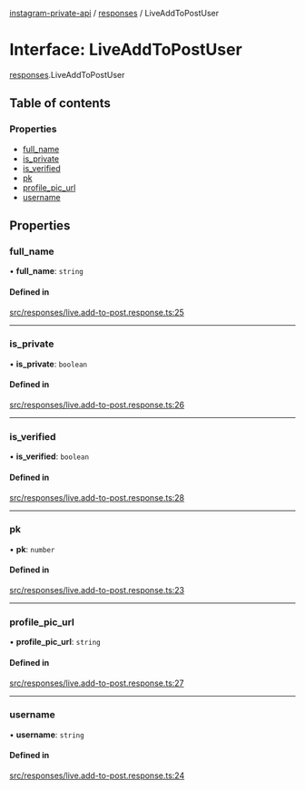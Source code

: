 [instagram-private-api](../../README.md) / [responses](../../modules/responses.md) / LiveAddToPostUser

# Interface: LiveAddToPostUser

[responses](../../modules/responses.md).LiveAddToPostUser

## Table of contents

### Properties

- [full\_name](LiveAddToPostUser.md#full_name)
- [is\_private](LiveAddToPostUser.md#is_private)
- [is\_verified](LiveAddToPostUser.md#is_verified)
- [pk](LiveAddToPostUser.md#pk)
- [profile\_pic\_url](LiveAddToPostUser.md#profile_pic_url)
- [username](LiveAddToPostUser.md#username)

## Properties

### full\_name

• **full\_name**: `string`

#### Defined in

[src/responses/live.add-to-post.response.ts:25](https://github.com/Nerixyz/instagram-private-api/blob/b3351b9/src/responses/live.add-to-post.response.ts#L25)

___

### is\_private

• **is\_private**: `boolean`

#### Defined in

[src/responses/live.add-to-post.response.ts:26](https://github.com/Nerixyz/instagram-private-api/blob/b3351b9/src/responses/live.add-to-post.response.ts#L26)

___

### is\_verified

• **is\_verified**: `boolean`

#### Defined in

[src/responses/live.add-to-post.response.ts:28](https://github.com/Nerixyz/instagram-private-api/blob/b3351b9/src/responses/live.add-to-post.response.ts#L28)

___

### pk

• **pk**: `number`

#### Defined in

[src/responses/live.add-to-post.response.ts:23](https://github.com/Nerixyz/instagram-private-api/blob/b3351b9/src/responses/live.add-to-post.response.ts#L23)

___

### profile\_pic\_url

• **profile\_pic\_url**: `string`

#### Defined in

[src/responses/live.add-to-post.response.ts:27](https://github.com/Nerixyz/instagram-private-api/blob/b3351b9/src/responses/live.add-to-post.response.ts#L27)

___

### username

• **username**: `string`

#### Defined in

[src/responses/live.add-to-post.response.ts:24](https://github.com/Nerixyz/instagram-private-api/blob/b3351b9/src/responses/live.add-to-post.response.ts#L24)
